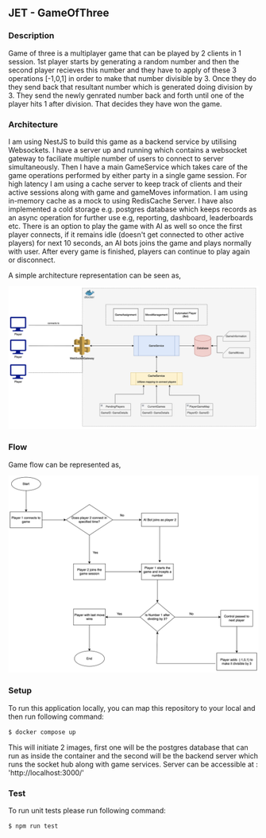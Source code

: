 ## JET - GameOfThree

### Description

Game of three is a multiplayer game that can be played by 2 clients in 1 session. 1st player starts by generating a random number and then the second player recieves this number and they have to apply of these 3 operations [-1,0,1] in order to make that number divisible by 3. Once they do they send back that resultant number which is generated doing division by 3.
They send the newly genrated number back and forth until one of the player hits 1 after division. That decides they have won the game.

### Architecture

I am using NestJS to build this game as a backend service by utilising Websockets. I have a server up and running which contains a websocket gateway to faciliate multiple number of users to connect to server simultaneously.
Then I have a main GameService which takes care of the game operations performed by either party in a single game session.
For high latency I am using a cache server to keep track of clients and their active sessions along with game and gameMoves information. I am using in-memory cache as a mock to using RedisCache Server.
I have also implemented a cold storage e.g. postgres database which keeps records as an async operation for further use e.g, reporting, dashboard, leaderboards etc.
There is an option to play the game with AI as well so once the first player connects, if it remains idle (doesn't get connected to other active players) for next 10 seconds, an AI bots joins the game and plays normally with user.
After every game is finished, players can continue to play again or disconnect.


A simple architecture representation can be seen as,

<img src="./resources/jet-architecture.png" width="900"/>

### Flow

Game flow can be represented as,

<img src="./resources/jet-flow.png" width="900"/>


### Setup

To run this application locally, you can map this repository to your local and then run following command: 

```bash
$ docker compose up
```

This will initiate 2 images, first one will be the postgres database that can run as inside the container and the second will be the backend server which runs the socket hub along with game services. Server can be accessible at : 'http://localhost:3000/'

### Test

To run unit tests please run following command: 

```bash
$ npm run test
```